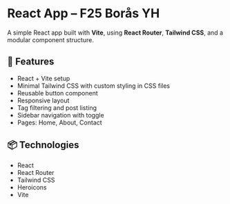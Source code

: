 # React App – F25 Borås YH

A simple React app built with **Vite**, using **React Router**, **Tailwind CSS**, and a modular component structure.

## 🔧 Features

- React + Vite setup
- Minimal Tailwind CSS with custom styling in CSS files
- Reusable button component
- Responsive layout
- Tag filtering and post listing
- Sidebar navigation with toggle
- Pages: Home, About, Contact

## 📦 Technologies

- React
- React Router
- Tailwind CSS
- Heroicons
- Vite
